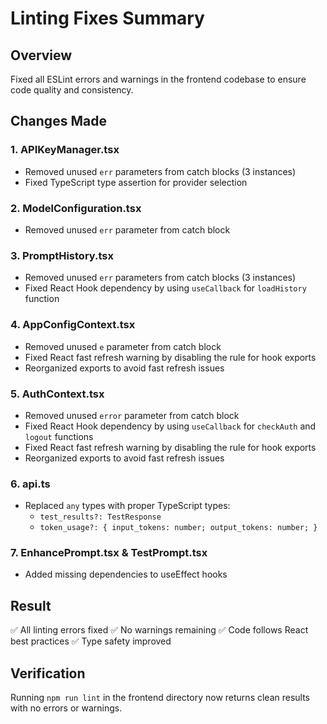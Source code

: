 # Linting Fixes Summary

## Overview
Fixed all ESLint errors and warnings in the frontend codebase to ensure code quality and consistency.

## Changes Made

### 1. APIKeyManager.tsx
- Removed unused `err` parameters from catch blocks (3 instances)
- Fixed TypeScript type assertion for provider selection

### 2. ModelConfiguration.tsx
- Removed unused `err` parameter from catch block

### 3. PromptHistory.tsx
- Removed unused `err` parameters from catch blocks (3 instances)
- Fixed React Hook dependency by using `useCallback` for `loadHistory` function

### 4. AppConfigContext.tsx
- Removed unused `e` parameter from catch block
- Fixed React fast refresh warning by disabling the rule for hook exports
- Reorganized exports to avoid fast refresh issues

### 5. AuthContext.tsx
- Removed unused `error` parameter from catch block
- Fixed React Hook dependency by using `useCallback` for `checkAuth` and `logout` functions
- Fixed React fast refresh warning by disabling the rule for hook exports
- Reorganized exports to avoid fast refresh issues

### 6. api.ts
- Replaced `any` types with proper TypeScript types:
  - `test_results?: TestResponse`
  - `token_usage?: { input_tokens: number; output_tokens: number; }`

### 7. EnhancePrompt.tsx & TestPrompt.tsx
- Added missing dependencies to useEffect hooks

## Result
✅ All linting errors fixed
✅ No warnings remaining
✅ Code follows React best practices
✅ Type safety improved

## Verification
Running `npm run lint` in the frontend directory now returns clean results with no errors or warnings.